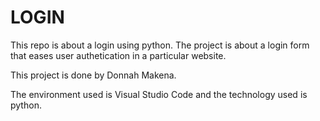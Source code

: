 # LOGIN
This repo is about a login using python.
The project is about a login form that eases user authetication in a particular website.

This project is done by Donnah Makena.

The environment used is Visual Studio Code and the technology used is python. 
